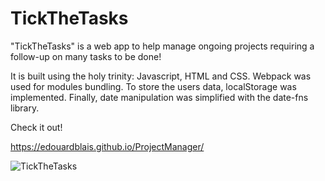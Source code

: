 # TickTheTasks
"TickTheTasks" is a web app to help manage ongoing projects requiring a follow-up on many tasks to be done!

It is built using the holy trinity: Javascript, HTML and CSS. 
Webpack was used for modules bundling. To store the users data, localStorage was implemented. Finally, date manipulation was simplified with the date-fns library.

Check it out!

https://edouardblais.github.io/ProjectManager/

![TickTheTasks](https://user-images.githubusercontent.com/101145093/177020820-3d42d7ad-c662-41e2-826b-6d1226d4c87b.JPG)
